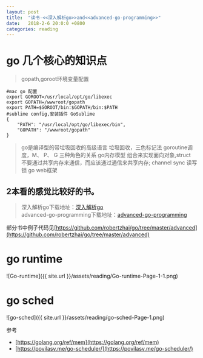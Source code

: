 ```yaml
---
layout: post
title:  "读书-<<深入解析go>>and<<advanced-go-programming>>"
date:   2018-2-6 20:0:0 +0800
categories: reading
---
```


# go 几个核心的知识点
>gopath,goroot环境变量配置

    #mac go 配置
    export GOROOT=/usr/local/opt/go/libexec
    export GOPATH=/wwwroot/gopath
    export PATH=$GOROOT/bin:$GOPATH/bin:$PATH
    #sublime config,安装插件 GoSublime
    {
        "PATH": "/usr/local/opt/go/libexec/bin",
        "GOPATH": "/wwwroot/gopath"
    }
    
    
>go是编译型的带垃圾回收的高级语言
>垃圾回收，三色标记法
>goroutine调度，M、 P、 G 三种角色的关系
>go内存模型
>组合来实现面向对象,struct
>不要通过共享内存来通信，而应该通过通信来共享内存; channel
>sync 读写锁
>go web框架

## 2本看的感觉比较好的书。    
>深入解析go下载地址：[深入解析go](https://pan.baidu.com/s/1mjrySNe)  
>advanced-go-programming下载地址：[advanced-go-programming](https://pan.baidu.com/s/1jKd6dYA)      

部分书中例子代码见[https://github.com/robertzhai/go/tree/master/advanced](https://github.com/robertzhai/go/tree/master/advanced)

# go runtime
![Go-runtime]({{ site.url }}/assets/reading/Go-runtime-Page-1-1.png)

# go sched
![go-sched]({{ site.url }}/assets/reading/go-sched-Page-1.png)


 参考

* [https://golang.org/ref/mem](https://golang.org/ref/mem)
* [https://povilasv.me/go-scheduler/](https://povilasv.me/go-scheduler/)